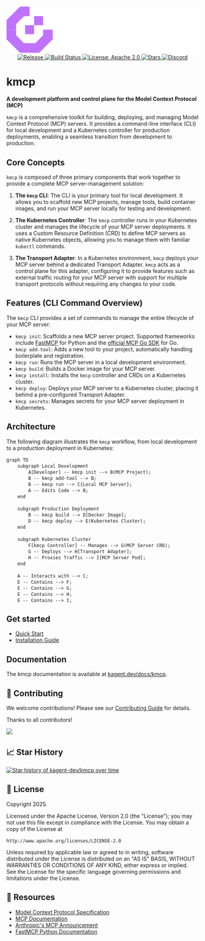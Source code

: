<div align="center">
  <picture>
    <source media="(prefers-color-scheme: light)" srcset="https://raw.githubusercontent.com/kagent-dev/kmcp/main/img/kmcp-logo-dark.svg" alt="kmcp" width="400">
    <source media="(prefers-color-scheme: dark)" srcset="https://raw.githubusercontent.com/kagent-dev/kmcp/main/img/kmcp-logo-light.svg" alt="kmcp" width="400">
    <img alt="kmcp" src="https://raw.githubusercontent.com/kagent-dev/kmcp/main/img/kmcp-logo-light.svg">
  </picture>
  <div>
    <a href="https://github.com/kagent-dev/kmcp/releases">
      <img src="https://img.shields.io/github/v/release/kagent-dev/kmcp?style=flat&label=Latest%20version" alt="Release">
    </a>
    <a href="https://github.com/kagent-dev/kmcp/actions/workflows/tag.yaml">
      <img src="https://github.com/kagent-dev/kmcp/actions/workflows/tag.yaml/badge.svg" alt="Build Status" height="20">
    </a>
      <a href="https://opensource.org/licenses/Apache-2.0">
      <img src="https://img.shields.io/badge/License-Apache2.0-brightgreen.svg?style=flat" alt="License: Apache 2.0">
    </a>
    <a href="https://github.com/kagent-dev/kmcp">
      <img src="https://img.shields.io/github/stars/kagent-dev/kmcp.svg?style=flat&logo=github&label=Stars" alt="Stars">
    </a>
      <a href="https://discord.gg/Fu3k65f2k3">
      <img src="https://img.shields.io/discord/1346225185166065826?style=flat&label=Join%20Discord&color=6D28D9" alt="Discord">
    </a>
  </div>
</div>


# kmcp

**A development platform and control plane for the Model Context Protocol (MCP)**

`kmcp` is a comprehensive toolkit for building, deploying, and managing Model Context Protocol (MCP) servers. It provides a command-line interface (CLI) for local development and a Kubernetes controller for production deployments, enabling a seamless transition from development to production.

## Core Concepts

`kmcp` is composed of three primary components that work together to provide a complete MCP server-management solution:

1.  **The `kmcp` CLI**: The CLI is your primary tool for local development. It allows you to scaffold new MCP projects, manage tools, build container images, and run your MCP server locally for testing and development.

2.  **The Kubernetes Controller**: The `kmcp` controller runs in your Kubernetes cluster and manages the lifecycle of your MCP server deployments. It uses a Custom Resource Definition (CRD) to define MCP servers as native Kubernetes objects, allowing you to manage them with familiar `kubectl` commands.

3.  **The Transport Adapter**: In a Kubernetes environment, `kmcp` deploys your MCP server behind a dedicated Transport Adapter. `kmcp` acts as a control plane for this adapter, configuring it to provide  features such as external traffic routing for your MCP server with support for multiple transport protocols without requiring any changes to your code.

## Features (CLI Command Overview)

The `kmcp` CLI provides a set of commands to manage the entire lifecycle of your MCP server:

-   `kmcp init`: Scaffolds a new MCP server project. Supported frameworks include [FastMCP](https://github.com/jlowin/fastmcp) for Python and the [official MCP Go SDK](https://github.com/mark3labs/mcp-go) for Go.
-   `kmcp add-tool`: Adds a new tool to your project, automatically handling boilerplate and registration.
-   `kmcp run`: Runs the MCP server in a local development environment.
-   `kmcp build`: Builds a Docker image for your MCP server.
-   `kmcp install`: Installs the `kmcp` controller and CRDs on a Kubernetes cluster.
-   `kmcp deploy`: Deploys your MCP server to a Kubernetes cluster, placing it behind a pre-configured Transport Adapter.
-   `kmcp secrets`: Manages secrets for your MCP server deployment in Kubernetes.

## Architecture

The following diagram illustrates the `kmcp` workflow, from local development to a production deployment in Kubernetes:

```mermaid
graph TD
    subgraph Local Development
        A[Developer] -- kmcp init --> B(MCP Project);
        B -- kmcp add-tool --> B;
        B -- kmcp run --> C{Local MCP Server};
        A -- Edits Code --> B;
    end

    subgraph Production Deployment
        B -- kmcp build --> D[Docker Image];
        D -- kmcp deploy --> E(Kubernetes Cluster);
    end

    subgraph Kubernetes Cluster
        F[kmcp Controller] -- Manages --> G(MCP Server CRD);
        G -- Deploys --> H[Transport Adapter];
        H -- Proxies Traffic --> I[MCP Server Pod];
    end

    A -- Interacts with --> C;
    E -- Contains --> F;
    E -- Contains --> G;
    E -- Contains --> H;
    E -- Contains --> I;
```

## Get started

- [Quick Start](https://kagent.dev/docs/kmcp/quickstart)
- [Installation Guide](https://kagent.dev/docs/kmcp/deploy/install-controller)

## Documentation

The kmcp documentation is available at [kagent.dev/docs/kmcp](https://kagent.dev/docs/kmcp).

## 🤝 Contributing

We welcome contributions! Please see our [Contributing Guide](CONTRIBUTING.md) for details.

Thanks to all contributors!

<a href="https://github.com/kagent-dev/kmcp/graphs/contributors">
  <img src="https://contrib.rocks/image?repo=kagent-dev/kmcp" />
</a>

## 📈 Star History

<a href="https://www.star-history.com/#kagent-dev/kmcp&Date">
 <picture>
   <source media="(prefers-color-scheme: dark)" srcset="https://api.star-history.com/svg?repos=kagent-dev/kmcp&type=Date&theme=dark" />
   <source media="(prefers-color-scheme: light)" srcset="https://api.star-history.com/svg?repos=kagent-dev/kmcp&type=Date" />
   <img alt="Star history of kagent-dev/kmcp over time" src="https://api.star-history.com/svg?repos=kagent-dev/kmcp&type=Date" />
 </picture>
</a>

## 📄 License

Copyright 2025.

Licensed under the Apache License, Version 2.0 (the "License");
you may not use this file except in compliance with the License.
You may obtain a copy of the License at

    http://www.apache.org/licenses/LICENSE-2.0

Unless required by applicable law or agreed to in writing, software
distributed under the License is distributed on an "AS IS" BASIS,
WITHOUT WARRANTIES OR CONDITIONS OF ANY KIND, either express or implied.
See the License for the specific language governing permissions and
limitations under the License.

## 🔗 Resources

- [Model Context Protocol Specification](https://spec.modelcontextprotocol.io/)
- [MCP Documentation](https://modelcontextprotocol.io/)
- [Anthropic's MCP Announcement](https://www.anthropic.com/news/model-context-protocol)
- [FastMCP Python Documentation](https://github.com/jlowin/fastmcp)

